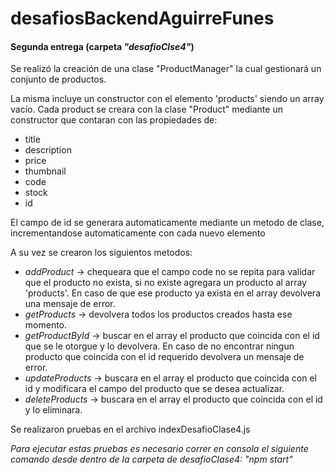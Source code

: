 # desafiosBackendAguirreFunes

#### Segunda entrega (carpeta _"desafioClse4"_)

Se realizó la creación de una clase "ProductManager" la cual gestionará un conjunto de productos.

La misma incluye un constructor con el elemento 'products' siendo un array vacío. Cada product se creara con la clase "Product" mediante un constructor que contaran con las propiedades de:

- title
- description
- price
- thumbnail
- code
- stock
- id

El campo de id se generara automaticamente mediante un metodo de clase, incrementandose automaticamente con cada nuevo elemento

A su vez se crearon los siguientos metodos:

- _addProduct_ -> chequeara que el campo code no se repita para validar que el producto no exista, si no existe agregara un producto al array 'products'. En caso de que ese producto ya exista en el array devolvera una mensaje de error.
- _getProducts_ -> devolvera todos los productos creados hasta ese momento.
- _getProductById_ -> buscar en el array el producto que coincida con el id que se le otorgue y lo devolvera. En caso de no encontrar ningun producto que coincida con el id requerido devolvera un mensaje de error.
- _updateProducts_ -> buscara en el array el producto que coincida con el id y modificara el campo del producto que se desea actualizar.
- _deleteProducts_ -> buscara en el array el producto que coincida con el id y lo eliminara.

Se realizaron pruebas en el archivo indexDesafioClase4.js

_Para ejecutar estas pruebas es necesario correr en consola el siguiente comando desde dentro de la carpeta de desafioClase4: "npm start"_
